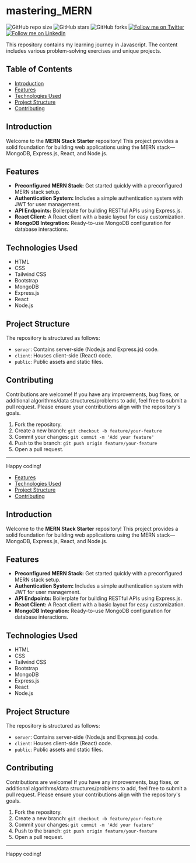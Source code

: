 # mastering_MERN

![GitHub repo size](https://img.shields.io/github/repo-size/rockyhaque/mastering_MERN)
![GitHub stars](https://img.shields.io/github/stars/rockyhaque/mastering_MERN?style=social)
![GitHub forks](https://img.shields.io/github/forks/rockyhaque/mastering_MERN?style=social)
[![Follow me on Twitter](https://img.shields.io/twitter/follow/rocky_haque10?style=social)](https://twitter.com/rocky_haque10)
[![Follow me on LinkedIn](https://img.shields.io/badge/-LinkedIn-blue?style=flat-square&logo=linkedin&logoColor=white&link=https://www.linkedin.com/in/rockyhaque/)](https://www.linkedin.com/in/rockyhaque/)


This repository contains my learning journey in Javascript. The content includes various problem-solving exercises and unique projects.

## Table of Contents

- [Introduction](#introduction)
- [Features](#features)
- [Technologies Used](#technologies-used)
- [Project Structure](#project-structure)
- [Contributing](#contributing)

## Introduction

Welcome to the **MERN Stack Starter** repository! This project provides a solid foundation for building web applications using the MERN stack—MongoDB, Express.js, React, and Node.js.

## Features

- **Preconfigured MERN Stack:** Get started quickly with a preconfigured MERN stack setup.
- **Authentication System:** Includes a simple authentication system with JWT for user management.
- **API Endpoints:** Boilerplate for building RESTful APIs using Express.js.
- **React Client:** A React client with a basic layout for easy customization.
- **MongoDB Integration:** Ready-to-use MongoDB configuration for database interactions.

## Technologies Used

- HTML
- CSS
- Tailwind CSS
- Bootstrap
- MongoDB
- Express.js
- React
- Node.js

## Project Structure

The repository is structured as follows:

- `server`: Contains server-side (Node.js and Express.js) code.
- `client`: Houses client-side (React) code.
- `public`: Public assets and static files.

## Contributing

Contributions are welcome! If you have any improvements, bug fixes, or additional algorithms/data structures/problems to add, feel free to submit a pull request. Please ensure your contributions align with the repository's goals.

1. Fork the repository.
2. Create a new branch: `git checkout -b feature/your-feature`
3. Commit your changes: `git commit -m 'Add your feature'`
4. Push to the branch: `git push origin feature/your-feature`
5. Open a pull request.

---

Happy coding!

- [Features](#features)
- [Technologies Used](#technologies-used)
- [Project Structure](#project-structure)
- [Contributing](#contributing)

## Introduction

Welcome to the **MERN Stack Starter** repository! This project provides a solid foundation for building web applications using the MERN stack—MongoDB, Express.js, React, and Node.js.

## Features

- **Preconfigured MERN Stack:** Get started quickly with a preconfigured MERN stack setup.
- **Authentication System:** Includes a simple authentication system with JWT for user management.
- **API Endpoints:** Boilerplate for building RESTful APIs using Express.js.
- **React Client:** A React client with a basic layout for easy customization.
- **MongoDB Integration:** Ready-to-use MongoDB configuration for database interactions.

## Technologies Used

- HTML
- CSS
- Tailwind CSS
- Bootstrap
- MongoDB
- Express.js
- React
- Node.js

## Project Structure

The repository is structured as follows:

- `server`: Contains server-side (Node.js and Express.js) code.
- `client`: Houses client-side (React) code.
- `public`: Public assets and static files.

## Contributing

Contributions are welcome! If you have any improvements, bug fixes, or additional algorithms/data structures/problems to add, feel free to submit a pull request. Please ensure your contributions align with the repository's goals.

1. Fork the repository.
2. Create a new branch: `git checkout -b feature/your-feature`
3. Commit your changes: `git commit -m 'Add your feature'`
4. Push to the branch: `git push origin feature/your-feature`
5. Open a pull request.

---

Happy coding!
